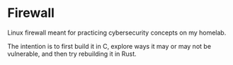 Firewall
===

Linux firewall meant for practicing cybersecurity concepts on my homelab.

The intention is to first build it in C, explore ways it may or may not be vulnerable, and then try rebuilding it in Rust.

